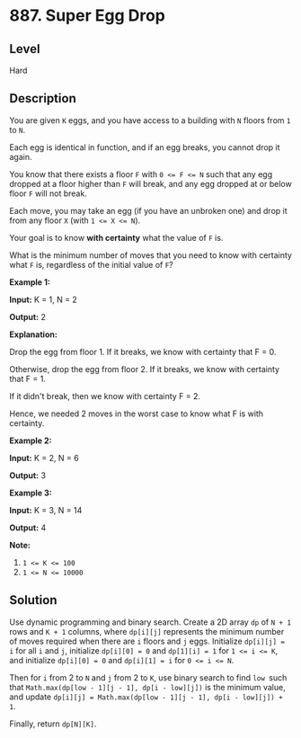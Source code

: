 # 887. Super Egg Drop
## Level
Hard

## Description
You are given `K` eggs, and you have access to a building with `N` floors from `1` to `N`.

Each egg is identical in function, and if an egg breaks, you cannot drop it again.

You know that there exists a floor `F` with `0 <= F <= N` such that any egg dropped at a floor higher than `F` will break, and any egg dropped at or below floor `F` will not break.

Each move, you may take an egg (if you have an unbroken one) and drop it from any floor `X` (with `1 <= X <= N`).

Your goal is to know **with certainty** what the value of `F` is.

What is the minimum number of moves that you need to know with certainty what `F` is, regardless of the initial value of `F`?

**Example 1:**

**Input:** K = 1, N = 2

**Output:** 2

**Explanation:**

Drop the egg from floor 1. If it breaks, we know with certainty that F = 0.

Otherwise, drop the egg from floor 2. If it breaks, we know with certainty that F = 1.

If it didn't break, then we know with certainty F = 2.

Hence, we needed 2 moves in the worst case to know what F is with certainty.

**Example 2:**

**Input:** K = 2, N = 6

**Output:** 3

**Example 3:**

**Input:** K = 3, N = 14

**Output:** 4

**Note:**

1. `1 <= K <= 100`
2. `1 <= N <= 10000`

## Solution
Use dynamic programming and binary search. Create a 2D array `dp` of `N + 1` rows and `K + 1` columns, where `dp[i][j]` represents the minimum number of moves required  when there are `i` floors and `j` eggs. Initialize `dp[i][j] = i` for all `i` and `j`, initialize `dp[i][0] = 0` and `dp[1][i] = 1` for `1 <= i <= K`, and initialize `dp[i][0] = 0` and `dp[i][1] = i` for `0 <= i <= N`.

Then for `i` from 2 to `N` and `j` from 2 to `K`, use binary search to find `low `such that `Math.max(dp[low - 1][j - 1], dp[i - low][j])` is the minimum value, and update `dp[i][j] = Math.max(dp[low - 1][j - 1], dp[i - low][j]) + 1`.

Finally, return `dp[N][K]`.
